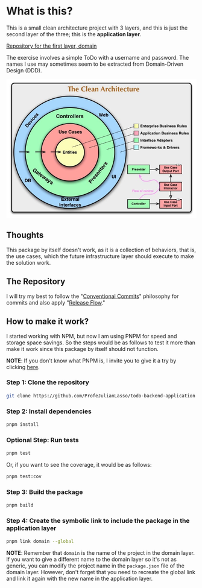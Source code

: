 # What is this?

This is a small clean architecture project with 3 layers, and this is just the second layer of the three; this is the **application layer**.

[Repository for the first layer, domain](https://github.com/ProfeJulianLasso/todo-backend-domain)

The exercise involves a simple ToDo with a username and password. The names I use may sometimes seem to be extracted from Domain-Driven Design (DDD).

![Clean Architecture](./assets/clean_architecture.jpg)

## Thoughts

This package by itself doesn't work, as it is a collection of behaviors, that is, the use cases, which the future infrastructure layer should execute to make the solution work.

## The Repository

I will try my best to follow the "[Conventional Commits](https://www.conventionalcommits.org/)" philosophy for commits and also apply "[Release Flow](http://releaseflow.org/)."

## How to make it work?

I started working with NPM, but now I am using PNPM for speed and storage space savings. So the steps would be as follows to test it more than make it work since this package by itself should not function.

**NOTE**: If you don't know what PNPM is, I invite you to give it a try by clicking [here](https://pnpm.io/).

### Step 1: Clone the repository

```bash
git clone https://github.com/ProfeJulianLasso/todo-backend-application
```

### Step 2: Install dependencies

```bash
pnpm install
```

### Optional Step: Run tests

```bash
pnpm test
```

Or, if you want to see the coverage, it would be as follows:

```bash
pnpm test:cov
```

### Step 3: Build the package

```bash
pnpm build
```

### Step 4: Create the symbolic link to include the package in the application layer

```bash
pnpm link domain --global
```

**NOTE**: Remember that `domain` is the name of the project in the domain layer. If you want to give a different name to the domain layer so it's not as generic, you can modify the project name in the `package.json` file of the domain layer. However, don't forget that you need to recreate the global link and link it again with the new name in the application layer.
